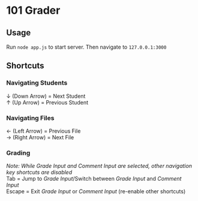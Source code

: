 # 101 Grader

## Usage

Run `node app.js` to start server. Then navigate to `127.0.0.1:3000`

## Shortcuts

### Navigating Students
&downarrow; (Down Arrow) = Next Student  
&uparrow; (Up Arrow) = Previous Student  

### Navigating Files
&leftarrow; (Left Arrow) = Previous File  
&rightarrow; (Right Arrow) = Next File  

### Grading
*Note: While Grade Input and Comment Input are selected, other navigation key shortcuts are disabled*  
Tab = Jump to *Grade Input*/Switch between *Grade Input* and *Comment Input*  
Escape = Exit *Grade Input* or *Comment Input* (re-enable other shortcuts)  